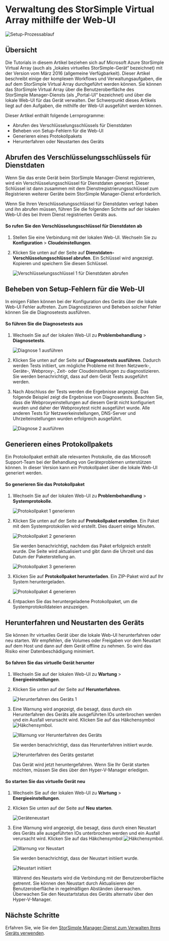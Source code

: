 <properties 
   pageTitle="Verwaltung des StorSimple Virtual Array über die Web-UI | Microsoft Azure"
   description="Beschreibt die grundlegenden Verwaltungsaufgaben über die Web-UI des StorSimple Virtual Array."
   services="storsimple"
   documentationCenter="NA"
   authors="alkohli"
   manager="carmonm"
   editor="" />
<tags 
   ms.service="storsimple"
   ms.devlang="NA"
   ms.topic="article"
   ms.tgt_pltfrm="NA"
   ms.workload="TBD"
   ms.date="04/07/2016"
   ms.author="alkohli" />

# Verwaltung des StorSimple Virtual Array mithilfe der Web-UI

![Setup-Prozessablauf](./media/storsimple-ova-web-ui-admin/manage4.png)

## Übersicht

Die Tutorials in diesem Artikel beziehen sich auf Microsoft Azure StorSimple Virtual Array (auch als „lokales virtuelles StorSimple-Gerät“ bezeichnet) mit der Version vom März 2016 (allgemeine Verfügbarkeit). Dieser Artikel beschreibt einige der komplexen Workflows und Verwaltungsaufgaben, die auf dem StorSimple Virtual Array durchgeführt werden können. Sie können das StorSimple Virtual Array über die Benutzeroberfläche des StorSimple Manager-Diensts (als „Portal-UI“ bezeichnet) und über die lokale Web-UI für das Gerät verwalten. Der Schwerpunkt dieses Artikels liegt auf den Aufgaben, die mithilfe der Web-UI ausgeführt werden können.

Dieser Artikel enthält folgende Lernprogramme:

- Abrufen des Verschlüsselungsschlüssels für Dienstdaten
- Beheben von Setup-Fehlern für die Web-UI
- Generieren eines Protokollpakets
- Herunterfahren oder Neustarten des Geräts

## Abrufen des Verschlüsselungsschlüssels für Dienstdaten

Wenn Sie das erste Gerät beim StorSimple Manager-Dienst registrieren, wird ein Verschlüsselungsschlüssel für Dienstdaten generiert. Dieser Schlüssel ist dann zusammen mit dem Dienstregistrierungsschlüssel zum Registrieren weiterer Geräte beim StorSimple Manager-Dienst erforderlich.

Wenn Sie Ihren Verschlüsselungsschlüssel für Dienstdaten verlegt haben und ihn abrufen müssen, führen Sie die folgenden Schritte auf der lokalen Web-UI des bei Ihrem Dienst registrierten Geräts aus.

#### So rufen Sie den Verschlüsselungsschlüssel für Dienstdaten ab

1. Stellen Sie eine Verbindung mit der lokalen Web-UI. Wechseln Sie zu **Konfiguration** > **Cloudeinstellungen**.
  

2. Klicken Sie unten auf der Seite auf **Dienstdaten-Verschlüsselungsschlüssel abrufen**. Ein Schlüssel wird angezeigt. Kopieren und speichern Sie diesen Schlüssel.
  	
	![Verschlüsselungsschlüssel 1 für Dienstdaten abrufen](./media/storsimple-ova-web-ui-admin/image27.png)
   


## Beheben von Setup-Fehlern für die Web-UI

In einigen Fällen können bei der Konfiguration des Geräts über die lokale Web-UI Fehler auftreten. Zum Diagnostizieren und Beheben solcher Fehler können Sie die Diagnosetests ausführen.

#### So führen Sie die Diagnosetests aus

1. Wechseln Sie auf der lokalen Web-UI zu **Problembehandlung** > **Diagnosetests**.

    ![Diagnose 1 ausführen](./media/storsimple-ova-web-ui-admin/image29.png)

2. Klicken Sie unten auf der Seite auf **Diagnosetests ausführen**. Dadurch werden Tests initiiert, um mögliche Probleme mit Ihren Netzwerk-, Geräte-, Webproxy-, Zeit- oder Cloudeinstellungen zu diagnostizieren. Sie werden benachrichtigt, dass auf dem Gerät Tests ausgeführt werden.

3. Nach Abschluss der Tests werden die Ergebnisse angezeigt. Das folgende Beispiel zeigt die Ergebnisse von Diagnosetests. Beachten Sie, dass die Webproxyeinstellungen auf diesem Gerät nicht konfiguriert wurden und daher der Webproxytest nicht ausgeführt wurde. Alle anderen Tests für Netzwerkeinstellungen, DNS-Server und Uhrzeiteinstellungen wurden erfolgreich ausgeführt.

    ![Diagnose 2 ausführen](./media/storsimple-ova-web-ui-admin/image30.png)

## Generieren eines Protokollpakets

Ein Protokollpaket enthält alle relevanten Protokolle, die das Microsoft Support-Team bei der Behandlung von Geräteproblemen unterstützen können. In dieser Version kann ein Protokollpaket über die lokale Web-UI generiert werden.

#### So generieren Sie das Protokollpaket

1. Wechseln Sie auf der lokalen Web-UI zu **Problembehandlung** > **Systemprotokolle**.

    ![Protokollpaket 1 generieren](./media/storsimple-ova-web-ui-admin/image31.png)

2. Klicken Sie unten auf der Seite auf **Protokollpaket erstellen**. Ein Paket mit dem Systemprotokollen wird erstellt. Dies dauert einige Minuten.

    ![Protokollpaket 2 generieren](./media/storsimple-ova-web-ui-admin/image32.png)

    Sie werden benachrichtigt, nachdem das Paket erfolgreich erstellt wurde. Die Seite wird aktualisiert und gibt dann die Uhrzeit und das Datum der Paketerstellung an.

    ![Protokollpaket 3 generieren](./media/storsimple-ova-web-ui-admin/image33.png)

3. Klicken Sie auf **Protokollpaket herunterladen**. Ein ZIP-Paket wird auf Ihr System heruntergeladen.

    ![Protokollpaket 4 generieren](./media/storsimple-ova-web-ui-admin/image34.png)

4. Entpacken Sie das heruntergeladene Protokollpaket, um die Systemprotokolldateien anzuzeigen.

## Herunterfahren und Neustarten des Geräts

Sie können Ihr virtuelles Gerät über die lokale Web-UI herunterfahren oder neu starten. Wir empfehlen, die Volumes oder Freigaben vor dem Neustart auf dem Host und dann auf dem Gerät offline zu nehmen. So wird das Risiko einer Datenbeschädigung minimiert.

#### So fahren Sie das virtuelle Gerät herunter

1. Wechseln Sie auf der lokalen Web-UI zu **Wartung** > **Energieeinstellungen**.

2. Klicken Sie unten auf der Seite auf **Herunterfahren**.

    ![Herunterfahren des Geräts 1](./media/storsimple-ova-web-ui-admin/image36.png)

3. Eine Warnung wird angezeigt, die besagt, dass durch ein Herunterfahren des Geräts alle ausgeführten IOs unterbrochen werden und ein Ausfall verursacht wird. Klicken Sie auf das Häkchensymbol ![Häkchensymbol](./media/storsimple-ova-web-ui-admin/image3.png).

    ![Warnung vor Herunterfahren des Geräts](./media/storsimple-ova-web-ui-admin/image37.png)

    Sie werden benachrichtigt, dass das Herunterfahren initiiert wurde.

    ![Herunterfahren des Geräts gestartet](./media/storsimple-ova-web-ui-admin/image38.png)

    Das Gerät wird jetzt heruntergefahren. Wenn Sie Ihr Gerät starten möchten, müssen Sie dies über den Hyper-V-Manager erledigen.

#### So starten Sie das virtuelle Gerät neu

1. Wechseln Sie auf der lokalen Web-UI zu **Wartung** > **Energieeinstellungen**.

2. Klicken Sie unten auf der Seite auf **Neu starten**.

    ![Geräteneustart](./media/storsimple-ova-web-ui-admin/image36.png)

3. Eine Warnung wird angezeigt, die besagt, dass durch einen Neustart des Geräts alle ausgeführten IOs unterbrochen werden und ein Ausfall verursacht wird. Klicken Sie auf das Häkchensymbol ![Häkchensymbol](./media/storsimple-ova-web-ui-admin/image3.png).

    ![Warnung vor Neustart](./media/storsimple-ova-web-ui-admin/image37.png)

    Sie werden benachrichtigt, dass der Neustart initiiert wurde.

    ![Neustart initiiert](./media/storsimple-ova-web-ui-admin/image39.png)

    Während des Neustarts wird die Verbindung mit der Benutzeroberfläche getrennt. Sie können den Neustart durch Aktualisieren der Benutzeroberfläche in regelmäßigen Abständen überwachen. Überwachen Sie den Neustartstatus des Geräts alternativ über den Hyper-V-Manager.

## Nächste Schritte

Erfahren Sie, wie Sie den [StorSimple Manager-Dienst zum Verwalten Ihres Geräts verwenden](storsimple-manager-service-administration.md).

<!---HONumber=AcomDC_0413_2016-->